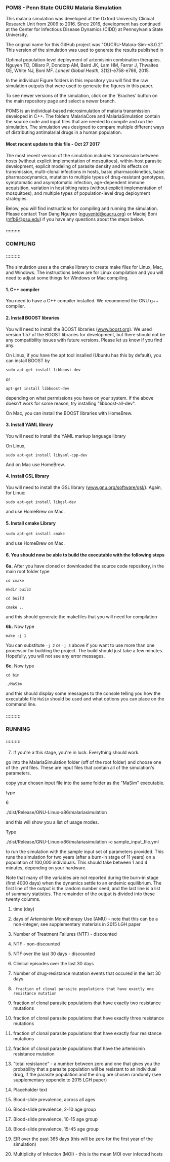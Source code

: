 ### POMS - Penn State OUCRU Malaria Simulation

This malaria simulation was developed at the Oxford University Clinical Research Unit from 2009 to 2016.  Since 2016, development has continued at the Center for Infectious Disease Dynamics (CIDD) at Pennsylvania State University.

The original name for this GitHub project was "OUCRU-Malara-Sim-v3.0.2".  This version of the simulation was used to generate the results published in 

   Optimal population‐level deployment of artemisinin combination therapies.
   Nguyen TD, Olliaro P, Dondorp AM, Baird JK, Lam HM, Farrar J, Thwaites GE, White NJ, Boni MF.
   _Lancet Global Heath_, 3(12)-e758-e766, 2015.
   
In the individual Figure folders in this repository you will find the raw simulation outputs that were used to generate the figures in this paper.

To see newer versions of the simulation, click on the 'Braches' button on the main repository page and select a newer branch.

POMS is an individual-based microsimulation of malaria transmission developed in C++.  The folders MalariaCore and MalariaSimulation contain the source code and input files that are needed to compile and run the simulation.  The simulation was designed to compare multiple different ways of distributing antimalarial drugs in a human population.

#### Most recent update to this file - Oct 27 2017

The most recent version of the simulation includes transmission between hosts (without explicit implementation of mosquitoes), within-host parasite development, explicit modeling of parasite density and its effects on transmission, multi-clonal infections in hosts, basic pharmacokinetics, basic pharmacodynamics, mutation to multiple types of drug-resistant genotypes, symptomatic and asymptomatic infection, age-dependent immune acquisition, variation in host biting rates (without explicit implementation of mosquitoes), and multiple types of population-level drug deployment strategies. 

Below, you will find instructions for compiling and running the simulation.  Please contact Tran Dang Nguyen (nguyentd@oucru.org) or Maciej Boni (mfb9@psu.edu) if you have any questions about the steps below.



#### ::::::::::

### COMPILING

#### ::::::::::



The simulation uses a the cmake library to create make files for Linux, Mac, and Windows.  The instructions below are for Linux compilation and you will need to adjust some things for Windows or Mac compiling.

#### 1. C++ compiler

You need to have a C++ compiler installed.  We recommend the GNU g++ compiler.

#### 2. Install BOOST libraries

You will need to install the BOOST libraries (www.boost.org).  We used version 1.57 of the BOOST libraries for development, but there should not be any compatibility issues with future versions.  Please let us know if you find any.

On Linux, if you have the apt tool insalled (Ubuntu has this by default), you can install BOOST by 
 
`sudo apt-get install libboost-dev`
  
or
  
`apt-get install libboost-dev`
  
depending on what permissions you have on your system.  If the above doesn't work for some reason, try installing "libboost-all-dev".

On Mac, you can install the BOOST libraries with HomeBrew.

#### 3. Install YAML library 

You will need to install the YAML markup language library

On Linux,

`sudo apt-get install libyaml-cpp-dev`
  
And on Mac use HomeBrew.

#### 4. Install GSL library 

You will need to install the GSL library (www.gnu.org/software/gsl/).  Again, for Linux:

`sudo apt-get install libgsl-dev`

and use HomeBrew on Mac.

#### 5.  Install cmake Library

`sudo apt-get install cmake`

and use HomeBrew on Mac.

#### 6.  You should now be able to build the executable with the following steps

**6a.** After you have cloned or downloaded the source code repository, in the main root folder type

  `cd cmake`
  
  `mkdir build`
  
  `cd build`
  
  `cmake ..`
  
and this should generate the makefiles that you will need for compilation

**6b.** Now type

`make -j 1`

You can substitute `-j 2` or `-j 3` above if you want to use more than one processor for building the project.  The build should just take a few minutes.  Hopefully, you will not see any error messages.

**6c.** Now type

  `cd bin`
  
  `./MaSim`
  
and this should display some messages to the console telling you how the executable file `MaSim` should be used and what options you can place on the command line.



#### ::::::::::

### RUNNING

#### ::::::::::


7. If you're a this stage, you're in luck.  Everything should work.

  go into the MalariaSimulation folder (off of the root folder) and choose one of the .yml files.  These are input files that contain all of the simulation's parameters.
  
  copy your chosen input file into the same folder as the "MaSim" executable.
  
  type



6

  ./dist/Release/GNU-Linux-x86/malariasimulation
  
and this will show you a list of usage modes.

Type

  ./dist/Release/GNU-Linux-x86/malariasimulation -c sample_input_file.yml 
  
to run the simulation with the sample input set of parameters provided.  This runs the simulation for two years (after a burn-in stage of 11 years) on a population of 100,000 individuals.  This should take between 1 and 4 minutes, depending on your hardware.

Note that many of the variables are not reported during the burn-in stage (first 4000 days) when the dynamics settle to an endemic equilibrium.  The first line of the output is the random number seed, and the last line is a list of summary statistics.  The remainder of the output is divided into these twenty columns.

1. 	time (day)
2. 	days of Artemisinin Monotherapy Use (AMU) - note that this can be a non-integer; see supplementary materials in 2015 LGH paper
3. 	Number of Treatment Failures (NTF) - discounted
4. 	NTF - non-discounted
5. 	NTF over the last 30 days - discounted
6. 	Clinical episodes over the last 30 days
7. 	Number of drug-resistance mutation events that occured in the last 30 days
8.  	fraction of clonal parasite populations that have exactly one resistance mutation
9.	fraction of clonal parasite populations that have exactly two resistance mutations
10.	fraction of clonal parasite populations that have exactly three resistance mutations
11.	fraction of clonal parasite populations that have exactly four resistance mutations
12.	fraction of clonal parasite populations that have the artemisinin resistance mutation
13.	"total resistance" - a number between zero and one that gives you the probability that a parasite population will be resistant to an individual drug, if the parasite population and the drug are chosen randomly (see supplementary appendix to 2015 LGH paper)

14.	Placeholder text

15.	Blood-slide prevalence, across all ages
16.	Blood-slide prevalence, 2-10 age group
17.	Blood-slide prevalence, 10-15 age group
18.	Blood-slide prevalence, 15-45 age group

19.	EIR over the past 365 days (this will be zero for the first year of the simulation)
20.	Multiplicity of Infection (MOI) - this is the mean MOI over infected hosts


